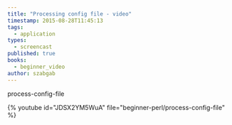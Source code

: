 ```yaml
---
title: "Processing config file - video"
timestamp: 2015-08-28T11:45:13
tags:
  - application
types:
  - screencast
published: true
books:
  - beginner_video
author: szabgab
---
```



process-config-file


{% youtube id="JDSX2YM5WuA" file="beginner-perl/process-config-file" %}
